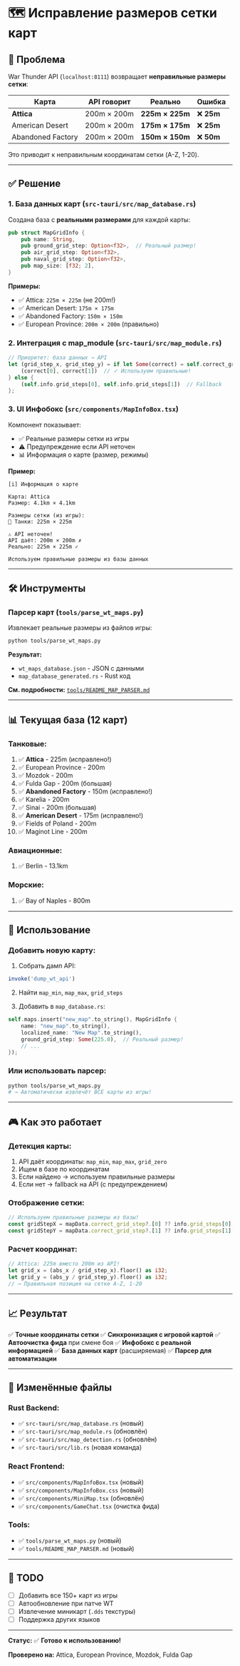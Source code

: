 # 🗺️ Исправление размеров сетки карт

## 🎯 Проблема

War Thunder API (`localhost:8111`) возвращает **неправильные размеры сетки**:

| Карта | API говорит | Реально | Ошибка |
|-------|-------------|---------|--------|
| **Attica** | 200m × 200m | **225m × 225m** | ❌ **25m** |
| American Desert | 200m × 200m | **175m × 175m** | ❌ **25m** |
| Abandoned Factory | 200m × 200m | **150m × 150m** | ❌ **50m** |

Это приводит к неправильным координатам сетки (A-Z, 1-20).

---

## ✅ Решение

### **1. База данных карт** (`src-tauri/src/map_database.rs`)

Создана база с **реальными размерами** для каждой карты:

```rust
pub struct MapGridInfo {
    pub name: String,
    pub ground_grid_step: Option<f32>,  // Реальный размер!
    pub air_grid_step: Option<f32>,
    pub naval_grid_step: Option<f32>,
    pub map_size: [f32; 2],
}
```

**Примеры:**
- ✅ Attica: `225m × 225m` (не 200m!)
- ✅ American Desert: `175m × 175m`
- ✅ Abandoned Factory: `150m × 150m`
- ✅ European Province: `200m × 200m` (правильно)

### **2. Интеграция с map_module** (`src-tauri/src/map_module.rs`)

```rust
// Приоритет: база данных → API
let (grid_step_x, grid_step_y) = if let Some(correct) = self.correct_grid_step {
    (correct[0], correct[1])  // ✓ Используем правильные!
} else {
    (self.info.grid_steps[0], self.info.grid_steps[1])  // Fallback
};
```

### **3. UI Инфобокс** (`src/components/MapInfoBox.tsx`)

Компонент показывает:
- ✅ Реальные размеры сетки из игры
- ⚠️ Предупреждение если API неточен
- 📊 Информация о карте (размер, режимы)

**Пример:**
```
[i] Информация о карте

Карта: Attica
Размер: 4.1km × 4.1km

Размеры сетки (из игры):
🚜 Танки: 225m × 225m

⚠️ API неточен!
API даёт: 200m × 200m ✗
Реально: 225m × 225m ✓

Используем правильные размеры из базы данных
```

---

## 🛠️ Инструменты

### **Парсер карт** (`tools/parse_wt_maps.py`)

Извлекает реальные размеры из файлов игры:

```bash
python tools/parse_wt_maps.py
```

**Результат:**
- `wt_maps_database.json` - JSON с данными
- `map_database_generated.rs` - Rust код

**См. подробности:** [`tools/README_MAP_PARSER.md`](tools/README_MAP_PARSER.md)

---

## 📊 Текущая база (12 карт)

### **Танковые:**
1. ✅ **Attica** - 225m (исправлено!)
2. ✅ European Province - 200m
3. ✅ Mozdok - 200m
4. ✅ Fulda Gap - 200m (большая)
5. ✅ **Abandoned Factory** - 150m (исправлено!)
6. ✅ Karelia - 200m
7. ✅ Sinai - 200m (большая)
8. ✅ **American Desert** - 175m (исправлено!)
9. ✅ Fields of Poland - 200m
10. ✅ Maginot Line - 200m

### **Авиационные:**
1. ✅ Berlin - 13.1km

### **Морские:**
1. ✅ Bay of Naples - 800m

---

## 🚀 Использование

### **Добавить новую карту:**

1. Собрать дамп API:
```javascript
invoke('dump_wt_api')
```

2. Найти `map_min`, `map_max`, `grid_steps`

3. Добавить в `map_database.rs`:
```rust
self.maps.insert("new_map".to_string(), MapGridInfo {
    name: "new_map".to_string(),
    localized_name: "New Map".to_string(),
    ground_grid_step: Some(225.0),  // Реальный размер!
    // ...
});
```

### **Или использовать парсер:**

```bash
python tools/parse_wt_maps.py
# → Автоматически извлечёт ВСЕ карты из игры!
```

---

## 🎮 Как это работает

### **Детекция карты:**
1. API даёт координаты: `map_min`, `map_max`, `grid_zero`
2. Ищем в базе по координатам
3. Если найдено → используем правильные размеры
4. Если нет → fallback на API (с предупреждением)

### **Отображение сетки:**
```typescript
// Используем правильные размеры из базы!
const gridStepX = mapData.correct_grid_step?.[0] ?? info.grid_steps[0];
const gridStepY = mapData.correct_grid_step?.[1] ?? info.grid_steps[1];
```

### **Расчет координат:**
```rust
// Attica: 225m вместо 200m из API!
let grid_x = (abs_x / grid_step_x).floor() as i32;
let grid_y = (abs_y / grid_step_y).floor() as i32;
// → Правильная позиция на сетке A-Z, 1-20
```

---

## 📈 Результат

✅ **Точные координаты сетки**
✅ **Синхронизация с игровой картой**
✅ **Автоочистка фида** при смене боя
✅ **Инфобокс с реальной информацией**
✅ **База данных карт** (расширяемая)
✅ **Парсер для автоматизации**

---

## 🔄 Изменённые файлы

### **Rust Backend:**
- ✅ `src-tauri/src/map_database.rs` (новый)
- ✅ `src-tauri/src/map_module.rs` (обновлён)
- ✅ `src-tauri/src/map_detection.rs` (обновлён)
- ✅ `src-tauri/src/lib.rs` (новая команда)

### **React Frontend:**
- ✅ `src/components/MapInfoBox.tsx` (новый)
- ✅ `src/components/MapInfoBox.css` (новый)
- ✅ `src/components/MiniMap.tsx` (обновлён)
- ✅ `src/components/GameChat.tsx` (очистка фида)

### **Tools:**
- ✅ `tools/parse_wt_maps.py` (новый)
- ✅ `tools/README_MAP_PARSER.md` (новый)

---

## 🎯 TODO

- [ ] Добавить все 150+ карт из игры
- [ ] Автообновление при патче WT
- [ ] Извлечение миникарт (`.dds` текстуры)
- [ ] Поддержка других языков

---

**Статус:** ✅ **Готово к использованию!**

**Проверено на:** Attica, European Province, Mozdok, Fulda Gap

